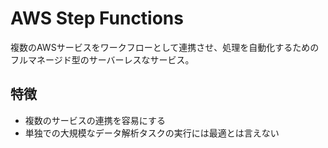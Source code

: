 # AWS Step Functions
複数のAWSサービスをワークフローとして連携させ、処理を自動化するためのフルマネージド型のサーバーレスなサービス。


## 特徴
* 複数のサービスの連携を容易にする
* 単独での大規模なデータ解析タスクの実行には最適とは言えない

